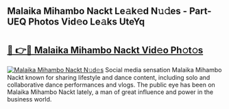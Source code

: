 ## Malaika Mihambo Nackt Le𝚊k𝚎d N𝚞𝚍es - Part-UEQ Photos Vid𝚎o Le𝚊ks UteYq

# <h2><a href="http://fb9cng.evod.top/?m=Malaika+Mihambo+Nackt">🔗 👉🔴 Malaika Mihambo Nackt Vid𝚎o Ph𝚘t𝚘s</a></h2>

[![Malaika Mihambo Nackt N𝚞d𝚎s](https://i.imgur.com/8V9OHl7.gif)](http://fb9cng.evod.top/?m=Malaika+Mihambo+Nackt)
Social media sensation Malaika Mihambo Nackt known for sharing lifestyle and dance content, including solo and collaborative dance performances and vlogs. The public eye has been on Malaika Mihambo Nackt lately, a man of great influence and power in the business world. 
